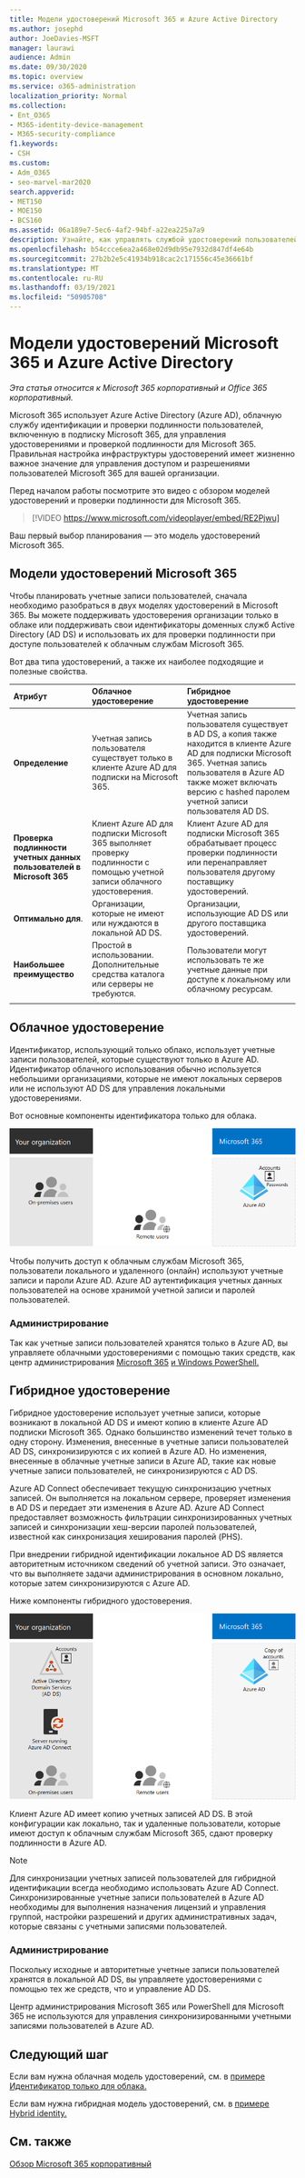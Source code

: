 ```yaml
---
title: Модели удостоверений Microsoft 365 и Azure Active Directory
ms.author: josephd
author: JoeDavies-MSFT
manager: laurawi
audience: Admin
ms.date: 09/30/2020
ms.topic: overview
ms.service: o365-administration
localization_priority: Normal
ms.collection:
- Ent_O365
- M365-identity-device-management
- M365-security-compliance
f1.keywords:
- CSH
ms.custom:
- Adm_O365
- seo-marvel-mar2020
search.appverid:
- MET150
- MOE150
- BCS160
ms.assetid: 06a189e7-5ec6-4af2-94bf-a22ea225a7a9
description: Узнайте, как управлять службой удостоверений пользователей Azure AD в Microsoft 365 с помощью облачных или гибридных моделей удостоверений.
ms.openlocfilehash: b54ccce6ea2a468e02d9db95e7932d847df4e64b
ms.sourcegitcommit: 27b2b2e5c41934b918cac2c171556c45e36661bf
ms.translationtype: MT
ms.contentlocale: ru-RU
ms.lasthandoff: 03/19/2021
ms.locfileid: "50905708"
---
```

# <a name="microsoft-365-identity-models-and-azure-active-directory"></a>Модели удостоверений Microsoft 365 и Azure Active Directory

*Эта статья относится к Microsoft 365 корпоративный и Office 365 корпоративный.*

Microsoft 365 использует Azure Active Directory (Azure AD), облачную службу идентификации и проверки подлинности пользователей, включенную в подписку Microsoft 365, для управления удостоверениями и проверкой подлинности для Microsoft 365. Правильная настройка инфраструктуры удостоверений имеет жизненно важное значение для управления доступом и разрешениями пользователей Microsoft 365 для вашей организации.

Перед началом работы посмотрите это видео с обзором моделей удостоверений и проверки подлинности для Microsoft 365.

<p> </p>

> [!VIDEO https://www.microsoft.com/videoplayer/embed/RE2Pjwu]

Ваш первый выбор планирования — это модель удостоверений Microsoft 365.

## <a name="microsoft-365-identity-models"></a>Модели удостоверений Microsoft 365

Чтобы планировать учетные записи пользователей, сначала необходимо разобраться в двух моделях удостоверений в Microsoft 365. Вы можете поддерживать удостоверения организации только в облаке или поддерживать свои идентификаторы доменных служб Active Directory (AD DS) и использовать их для проверки подлинности при доступе пользователей к облачным службам Microsoft 365.  

Вот два типа удостоверений, а также их наиболее подходящие и полезные свойства.

| Атрибут | Облачное удостоверение | Гибридное удостоверение |
|:-------|:-----|:-----|
| **Определение** | Учетная запись пользователя существует только в клиенте Azure AD для подписки на Microsoft 365. | Учетная запись пользователя существует в AD DS, а копия также находится в клиенте Azure AD для подписки Microsoft 365. Учетная запись пользователя в Azure AD также может включать версию с hashed паролем учетной записи пользователя AD DS. |
| **Проверка подлинности учетных данных пользователей в Microsoft 365** | Клиент Azure AD для подписки Microsoft 365 выполняет проверку подлинности с помощью учетной записи облачного удостоверения. | Клиент Azure AD для подписки Microsoft 365 обрабатывает процесс проверки подлинности или перенаправляет пользователя другому поставщику удостоверений. |
| **Оптимально для**. | Организации, которые не имеют или нуждаются в локальной AD DS. | Организации, использующие AD DS или другого поставщика удостоверений. |
| **Наибольшее преимущество** | Простой в использовании. Дополнительные средства каталога или серверы не требуются. | Пользователи могут использовать те же учетные данные при доступе к локальному или облачному ресурсам. |
||||

## <a name="cloud-only-identity"></a>Облачное удостоверение

Идентификатор, использующий только облако, использует учетные записи пользователей, которые существуют только в Azure AD. Идентификатор облачного использования обычно используется небольшими организациями, которые не имеют локальных серверов или не используют AD DS для управления локальными удостоверениями. 

Вот основные компоненты идентификатора только для облака.
 
![Основные компоненты идентификатора только для облака](../media/about-microsoft-365-identity/cloud-only-identity.png)

Чтобы получить доступ к облачным службам Microsoft 365, пользователи локального и удаленного (онлайн) используют учетные записи и пароли Azure AD. Azure AD аутентификация учетных данных пользователей на основе хранимой учетной записи и паролей пользователей.

### <a name="administration"></a>Администрирование
Так как учетные записи пользователей хранятся только в Azure AD, вы управляете облачными удостоверениями с помощью таких средств, как центр администрирования [Microsoft 365](../admin/add-users/index.yml) [и Windows PowerShell.](manage-user-accounts-and-licenses-with-microsoft-365-powershell.md) 

## <a name="hybrid-identity"></a>Гибридное удостоверение

Гибридное удостоверение использует учетные записи, которые возникают в локальной AD DS и имеют копию в клиенте Azure AD подписки Microsoft 365. Однако большинство изменений течет только в одну сторону. Изменения, внесенные в учетные записи пользователей AD DS, синхронизируются с их копией в Azure AD. Но изменения, внесенные в облачные учетные записи в Azure AD, такие как новые учетные записи пользователей, не синхронизируются с AD DS.

Azure AD Connect обеспечивает текущую синхронизацию учетных записей. Он выполняется на локальном сервере, проверяет изменения в AD DS и передает эти изменения в Azure AD. Azure AD Connect предоставляет возможность фильтрации синхронизированных учетных записей и синхронизации хеш-версии паролей пользователей, известной как синхронизация хеширования паролей (PHS).

При внедрении гибридной идентификации локальное AD DS является авторитетным источником сведений об учетной записи. Это означает, что вы выполняете задачи администрирования в основном локально, которые затем синхронизируются с Azure AD. 

Ниже компоненты гибридного удостоверения.

![Компоненты гибридной идентификации](../media/about-microsoft-365-identity/hybrid-identity.png)

Клиент Azure AD имеет копию учетных записей AD DS. В этой конфигурации как локально, так и удаленные пользователи, которые имеют доступ к облачным службам Microsoft 365, сдают проверку подлинности в Azure AD.

>[!Note]
>Для синхронизации учетных записей пользователей для гибридной идентификации всегда необходимо использовать Azure AD Connect. Синхронизированные учетные записи пользователей в Azure AD необходимы для выполнения назначения лицензий и управления группой, настройки разрешений и других административных задач, которые связаны с учетными записями пользователей.
>

### <a name="administration"></a>Администрирование

Поскольку исходные и авторитетные учетные записи пользователей хранятся в локальной AD DS, вы управляете удостоверениями с помощью тех же средств, что и управление AD DS. 

Центр администрирования Microsoft 365 или PowerShell для Microsoft 365 не используются для управления синхронизированными учетными записями пользователей в Azure AD.

## <a name="next-step"></a>Следующий шаг

Если вам нужна облачная модель удостоверений, см. в [примере Идентификатор только для облака.](cloud-only-identities.md)

Если вам нужна гибридная модель удостоверений, см. в [примере Hybrid identity.](plan-for-directory-synchronization.md)


## <a name="see-also"></a>См. также

[Обзор Microsoft 365 корпоративный](microsoft-365-overview.md)